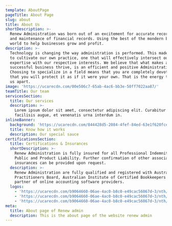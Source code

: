 ```yaml
---
template: AboutPage
pageTitle: About Page
slug: about
title: About Us
shortDescription: >-
  Renew Administration was born out of an excitement for accurate record keeping
  and maintenance of financial records. Using the best of the mondern business
  world to help businesses grow and profit.
description: >-
  Technology is changing the way administration is performed. This made us eager
  to cultivate our own practice, one that will effectively intersect our
  expertise with our respective interests. We believe that what makes a
  successful business thrive, is an efficient and positive Administration team.
  Choosing to specialize in a field means that you are completely devoted to it;
  that you will protect it as if it were your own. That is the energy that sets
  us apart.
image: 'https://ucarecdn.com/00e506c7-65ab-4ac6-bb3e-50ff7022aa87/'
teamTitle: Our team
servicesSection:
  title: Our services
  description: >-
    Lorem ipsum dolor sit amet, consectetur adipiscing elit. Curabitur aliquam
    facilisis augue, et venenatis urna interdum in.
inlineBanner:
  background: 'https://ucarecdn.com/844428d5-2084-4fef-84ed-63e1f620fcea/'
  title: Know how it works
  description: Our special sauce
certificationsSection:
  title: Certifications & Insurances
  shortDescription: >-
    Renew Administration is fully insured for all Professional Indemnity and
    Public and Product Liability. Further confirmation of other associated
    insurances can be provided upon request.
  description: >-
    Renew Administration are fully qualified and registered with Australian Tax
    Practitioners Board, Australian Institute of Certified Bookkeepers & a
    partner of online accounting software providers.
  logos:
    - 'https://ucarecdn.com/b9064660-06ae-4ac0-b8c0-e49cac56067d~3/nth/0/'
    - 'https://ucarecdn.com/b9064660-06ae-4ac0-b8c0-e49cac56067d~3/nth/1/'
    - 'https://ucarecdn.com/b9064660-06ae-4ac0-b8c0-e49cac56067d~3/nth/2/'
meta:
  title: About page of Renew admin
  description: This is the about page of the website renew admin
---
```



